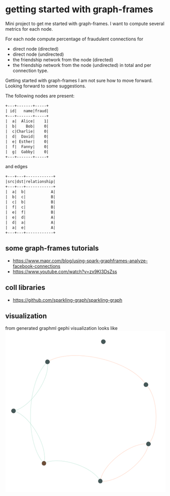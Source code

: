 # getting started with graph-frames
Mini project to get me started with graph-frames.
I want to compute several metrics for each node.

For each node compute percentage of fraudulent connections for 
  - direct node (directed)
  - direct node (undirected)
  - the friendship network from the node (directed)
  - the friendship network from the node (undirected)
in total and per connection type.

Getting started with graph-frames I am not sure how to move forward. Looking forward to some suggestions.

The following nodes are present:

```
+---+-------+-----+
| id|   name|fraud|
+---+-------+-----+
|  a|  Alice|    1|
|  b|    Bob|    0|
|  c|Charlie|    0|
|  d|  David|    0|
|  e| Esther|    0|
|  f|  Fanny|    0|
|  g|  Gabby|    0|
+---+-------+-----+
```

and edges
```
+---+---+------------+
|src|dst|relationship|
+---+---+------------+
|  a|  b|           A|
|  b|  c|           B|
|  c|  b|           B|
|  f|  c|           B|
|  e|  f|           B|
|  e|  d|           A|
|  d|  a|           A|
|  a|  e|           A|
+---+---+------------+
```

## some graph-frames tutorials

  - https://www.mapr.com/blog/using-spark-graphframes-analyze-facebook-connections
  - https://www.youtube.com/watch?v=zx9KI3DsZss
  
## coll libraries
  - https://github.com/sparkling-graph/sparkling-graph
  
## visualization
from generated graphml gephi visualization looks like
![graph](graph.png "gephi visualization")

